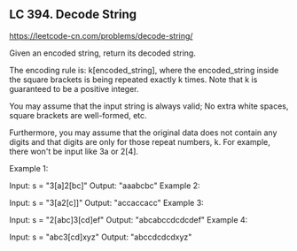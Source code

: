 ## LC 394. Decode String
https://leetcode-cn.com/problems/decode-string/ 

Given an encoded string, return its decoded string.

The encoding rule is: k[encoded_string], where the encoded_string inside the square brackets is being repeated exactly k times. Note that k is guaranteed to be a positive integer.

You may assume that the input string is always valid; No extra white spaces, square brackets are well-formed, etc.

Furthermore, you may assume that the original data does not contain any digits and that digits are only for those repeat numbers, k. For example, there won't be input like 3a or 2[4].

Example 1:

Input: s = "3[a]2[bc]" Output: "aaabcbc" Example 2:

Input: s = "3[a2[c]]" Output: "accaccacc" Example 3:

Input: s = "2[abc]3[cd]ef" Output: "abcabccdcdcdef" Example 4:

Input: s = "abc3[cd]xyz" Output: "abccdcdcdxyz"
